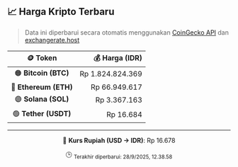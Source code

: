 

<!-- HARGA_KRIPTO -->
## 📈 Harga Kripto Terbaru

> Data ini diperbarui secara otomatis menggunakan [CoinGecko API](https://www.coingecko.com/) dan [exchangerate.host](https://exchangerate.host/)

<div align="center">

| 🪙 Token | 💰 Harga (IDR) |
|:------:|---------------:|
| 🟠 **Bitcoin (BTC)**   | Rp 1.824.824.369 |
| 🔵 **Ethereum (ETH)**  | Rp 66.949.617 |
| 🟣 **Solana (SOL)**    | Rp 3.367.163 |
| 🟢 **Tether (USDT)**   | Rp 16.684 |

---

💱 **Kurs Rupiah (USD → IDR)**: Rp 16.678

🕒 <sub>Terakhir diperbarui: 28/9/2025, 12.38.58</sub>

</div>
<!-- /HARGA_KRIPTO -->